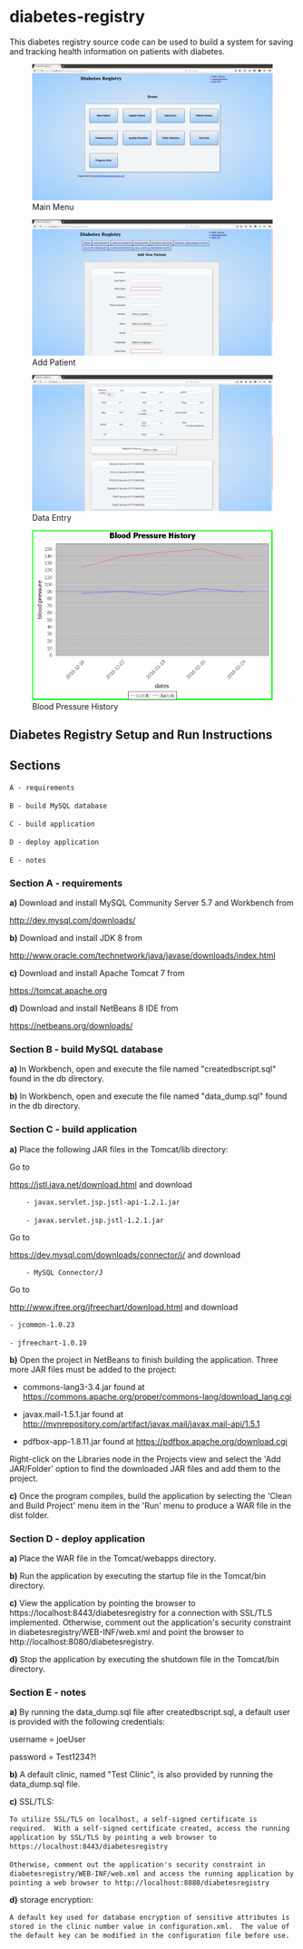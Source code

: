 # diabetes-registry
This diabetes registry source code can be used to build a system for saving and tracking health information on patients with diabetes.

<figure>
  <img src="img/main-menu.png" alt="Main Menu"/>
  <figcaption>Main Menu</figcaption>
</figure>
<figure>
  <img src="img/add-patient.png" alt="Add Patient"/>
  <figcaption>Add Patient</figcaption>
</figure>
<figure>
  <img src="img/data-entry.png" alt="Data Entry"/>
  <figcaption>Data Entry</figcaption>
</figure>
<figure>
  <img src="img/blood-pressure-history.png" alt="Blood Pressure History"/>
  <figcaption>Blood Pressure History</figcaption>
</figure>

## Diabetes Registry Setup and Run Instructions

## Sections

	A - requirements

	B - build MySQL database

	C - build application

	D - deploy application

	E - notes


### Section A - requirements

**a)** Download and install MySQL Community Server 5.7 and Workbench from 

http://dev.mysql.com/downloads/

**b)** Download and install JDK 8 from 

http://www.oracle.com/technetwork/java/javase/downloads/index.html

**c)** Download and install Apache Tomcat 7 from 

https://tomcat.apache.org

**d)** Download and install NetBeans 8 IDE from

https://netbeans.org/downloads/

### Section B - build MySQL database

**a)** In Workbench, open and execute the file named "createdbscript.sql" found in the db directory.

**b)** In Workbench, open and execute the file named "data_dump.sql" found in the db directory.

### Section C - build application

**a)** Place the following JAR files in the Tomcat/lib directory:

Go to 

https://jstl.java.net/download.html and download 

		- javax.servlet.jsp.jstl-api-1.2.1.jar
		
		- javax.servlet.jsp.jstl-1.2.1.jar
Go to 

https://dev.mysql.com/downloads/connector/j/ and download

		- MySQL Connector/J
		
Go to 

http://www.jfree.org/jfreechart/download.html and download

	- jcommon-1.0.23
	
	- jfreechart-1.0.19

**b)** Open the project in NetBeans to finish building the application.  Three more JAR files must be added to the project:

 - commons-lang3-3.4.jar found at https://commons.apache.org/proper/commons-lang/download_lang.cgi

 - javax.mail-1.5.1.jar found at http://mvnrepository.com/artifact/javax.mail/javax.mail-api/1.5.1

 - pdfbox-app-1.8.11.jar found at https://pdfbox.apache.org/download.cgi

Right-click on the Libraries node in the Projects view and select the 'Add JAR/Folder' option to find the downloaded JAR files and add them to the project.

**c)** Once the program compiles, build the application by selecting the 'Clean and Build Project' menu item in the 'Run' menu to produce a WAR file in the dist folder.

### Section D - deploy application

**a)** Place the WAR file in the Tomcat/webapps directory.

**b)** Run the application by executing the startup file in the Tomcat/bin directory.

**c)** View the application by pointing the browser to https://localhost:8443/diabetesregistry for a connection with SSL/TLS implemented.  Otherwise, comment out the application's security constraint in diabetesregistry/WEB-INF/web.xml and point the browser to http://localhost:8080/diabetesregistry.

**d)** Stop the application by executing the shutdown file in the Tomcat/bin directory.
	

### Section E - notes

**a)** By running the data_dump.sql file after createdbscript.sql, a default user is provided with the following credentials:

username = joeUser

password = Test1234?!

**b)** A default clinic, named "Test Clinic", is also provided by running the data_dump.sql file.

**c)** SSL/TLS:

	To utilize SSL/TLS on localhost, a self-signed certificate is required.  With a self-signed certificate created, access the running application by SSL/TLS by pointing a web browser to https://localhost:8443/diabetesregistry

	Otherwise, comment out the application's security constraint in diabetesregistry/WEB-INF/web.xml and access the running application by pointing a web browser to http://localhost:8080/diabetesregistry

**d)** storage encryption:

	A default key used for database encryption of sensitive attributes is stored in the clinic number value in configuration.xml.  The value of the default key can be modified in the configuration file before use.

